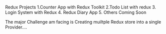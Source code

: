 Redux Projects
1.Counter App with Redux Toolkit
2.Todo List with redux
3. Login System with Redux
4. Redux Diary App
5. Others Coming Soon


The major Challenge am facing is Creating muiltple Redux store into a single Provider....
